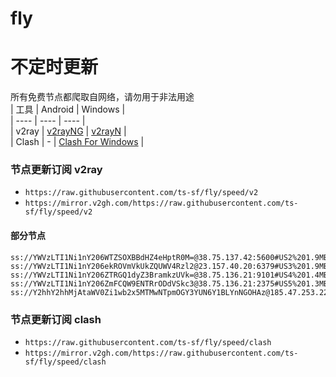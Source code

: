 # fly
# 不定时更新
所有免费节点都爬取自网络，请勿用于非法用途  
|  工具  | Android  | Windows  |  
|  ----  | ----   | ----  |  
| v2ray  | [v2rayNG](https://github.com/2dust/v2rayNG/releases) | [v2rayN](https://github.com/2dust/v2rayN/releases) |  
| Clash  | - | [Clash For Windows](https://github.com/2dust/clashN/releases) | 
  
### 节点更新订阅  v2ray
- `https://raw.githubusercontent.com/ts-sf/fly/speed/v2`  
- `https://mirror.v2gh.com/https://raw.githubusercontent.com/ts-sf/fly/speed/v2`  

#### 部分节点  
``` 
ss://YWVzLTI1Ni1nY206WTZSOXBBdHZ4eHptR0M=@38.75.137.42:5600#US2%201.9MB%2Fs
ss://YWVzLTI1Ni1nY206ekROVmVkUkZQUWV4Rzl2@23.157.40.20:6379#US3%201.9MB%2Fs
ss://YWVzLTI1Ni1nY206ZTRGQ1dyZ3BramkzUVk=@38.75.136.21:9101#US4%201.4MB%2Fs
ss://YWVzLTI1Ni1nY206ZmFCQW9ENTRrODdVSkc3@38.75.136.21:2375#US5%201.3MB%2Fs
ss://Y2hhY2hhMjAtaWV0Zi1wb2x5MTMwNTpmOGY3YUN6Y1BLYnNGOHAz@185.47.253.227:990#%E6%9C%AA%E7%9F%A55%20118.0KB%2Fs
```
### 节点更新订阅  clash
- `https://raw.githubusercontent.com/ts-sf/fly/speed/clash`  
- `https://mirror.v2gh.com/https://raw.githubusercontent.com/ts-sf/fly/speed/clash`  


